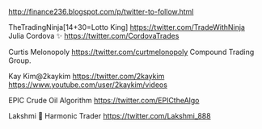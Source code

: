  
 http://finance236.blogspot.com/p/twitter-to-follow.html     
 
 
 
TheTradingNinja[14+30=Lotto King]    https://twitter.com/TradeWithNinja       
Julia Cordova ✨  https://twitter.com/CordovaTrades     

Curtis Melonopoly  https://twitter.com/curtmelonopoly Compound Trading Group.     

Kay Kim@2kaykim  https://twitter.com/2kaykim     https://www.youtube.com/user/2kaykim/videos     

EPIC Crude Oil Algorithm  https://twitter.com/EPICtheAlgo    

Lakshmi 🥰 Harmonic Trader    https://twitter.com/Lakshmi_888      
 
